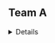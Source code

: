 ## Team A
<details>
    <h2>Sum of positive</h2>
    <p>Given an array of numbers, write a function that returns the sum of all the positive numbers in the array</p>
    <p>Example: Given the input: <code>[1, -4, 7, 12]</code>, The function should return: <code>20</code>.</p>
</details>
